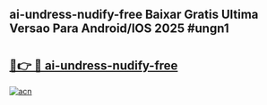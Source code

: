 ## ai-undress-nudify-free Baixar Gratis Ultima Versao Para Android/IOS 2025 #ungn1

# <h2><a href="https://ainizakaria.my?title=ai-undress-nudify-free&ref=20M">🔗👉 🔴 ai-undress-nudify-free</a></h2>

[![acn](https://github.com/user-attachments/assets/0f9c940e-d8b0-45ae-aac7-cd30a18b3e1c)](https://ainizakaria.my?title=ai-undress-nudify-free&ref=20M)

